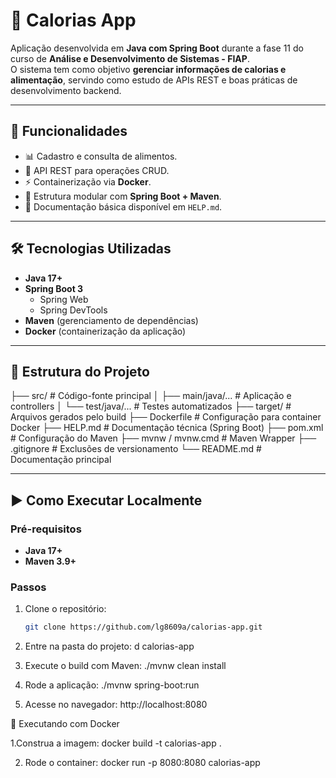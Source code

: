 # 🍎 Calorias App

Aplicação desenvolvida em **Java com Spring Boot** durante a fase 11 do curso de **Análise e Desenvolvimento de Sistemas - FIAP**.  
O sistema tem como objetivo **gerenciar informações de calorias e alimentação**, servindo como estudo de APIs REST e boas práticas de desenvolvimento backend.

---

## 🚀 Funcionalidades
- 📊 Cadastro e consulta de alimentos.  
- 🔎 API REST para operações CRUD.  
- ⚡ Containerização via **Docker**.  
- 🧩 Estrutura modular com **Spring Boot + Maven**.  
- 📖 Documentação básica disponível em `HELP.md`.  

---

## 🛠️ Tecnologias Utilizadas
- **Java 17+**  
- **Spring Boot 3**  
  - Spring Web  
  - Spring DevTools  
- **Maven** (gerenciamento de dependências)  
- **Docker** (containerização da aplicação)  

---

## 📂 Estrutura do Projeto
├── src/ # Código-fonte principal
│ ├── main/java/... # Aplicação e controllers
│ └── test/java/... # Testes automatizados
├── target/ # Arquivos gerados pelo build
├── Dockerfile # Configuração para container Docker
├── HELP.md # Documentação técnica (Spring Boot)
├── pom.xml # Configuração do Maven
├── mvnw / mvnw.cmd # Maven Wrapper
├── .gitignore # Exclusões de versionamento
└── README.md # Documentação principal


---

## ▶️ Como Executar Localmente

### Pré-requisitos
- **Java 17+**  
- **Maven 3.9+**  

### Passos
1. Clone o repositório:
   ```bash
   git clone https://github.com/lg8609a/calorias-app.git

2. Entre na pasta do projeto:
d calorias-app

3. Execute o build com Maven:
./mvnw clean install

4. Rode a aplicação:
./mvnw spring-boot:run


5. Acesse no navegador:
http://localhost:8080

🐳 Executando com Docker

1.Construa a imagem:
docker build -t calorias-app .

2. Rode o container:
docker run -p 8080:8080 calorias-app

